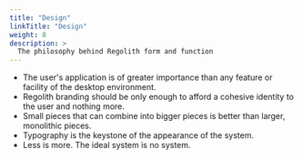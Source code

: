 ```yaml
---
title: "Design"
linkTitle: "Design"
weight: 8
description: >
  The philosophy behind Regolith form and function
---
```


* The user's application is of greater importance than any feature or facility of the desktop environment.
* Regolith branding should be only enough to afford a cohesive identity to the user and nothing more.
* Small pieces that can combine into bigger pieces is better than larger, monolithic pieces.
* Typography is the keystone of the appearance of the system. 
* Less is more.  The ideal system is no system.
